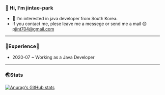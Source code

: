 ### 👋 Hi, I’m jintae-park                                                                
- 👀 I’m interested in java developer from South Korea.
- If you contact me, plese leave me a messege or send me a mail 😊 pjint704@gmail.com
----------------------------------------------------------
### 🌟Experience🌟
- 2020-07 ~ Working as a Java Developer
----------------------------------------------------------
### 🌏Stats
[![Anurag's GitHub stats](https://github-readme-stats.vercel.app/api?username=pjt-tech&theme=dracula)](https://github.com/anuraghazra/github-readme-stats)



<!---
pjt-tech/pjt-tech is a ✨ special ✨ repository because its `README.md` (this file) appears on your GitHub profile.
You can click the Preview link to take a look at your changes.
--->
